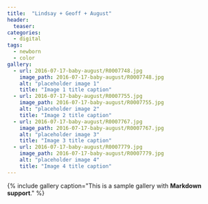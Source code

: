 ```yaml
---
title:  "Lindsay + Geoff + August"
header:
  teaser: 
categories: 
  - digital
tags:
  - newborn
  - color
gallery:
  - url: 2016-07-17-baby-august/R0007748.jpg
    image_path: 2016-07-17-baby-august/R0007748.jpg
    alt: "placeholder image 1"
    title: "Image 1 title caption"
  - url: 2016-07-17-baby-august/R0007755.jpg
    image_path: 2016-07-17-baby-august/R0007755.jpg
    alt: "placeholder image 2"
    title: "Image 2 title caption"
  - url: 2016-07-17-baby-august/R0007767.jpg
    image_path: 2016-07-17-baby-august/R0007767.jpg
    alt: "placeholder image 3"
    title: "Image 3 title caption"
  - url: 2016-07-17-baby-august/R0007779.jpg
    image_path: 2016-07-17-baby-august/R0007779.jpg
    alt: "placeholder image 4"
    title: "Image 4 title caption"
---
```


{% include gallery caption="This is a sample gallery with **Markdown support**." %}
